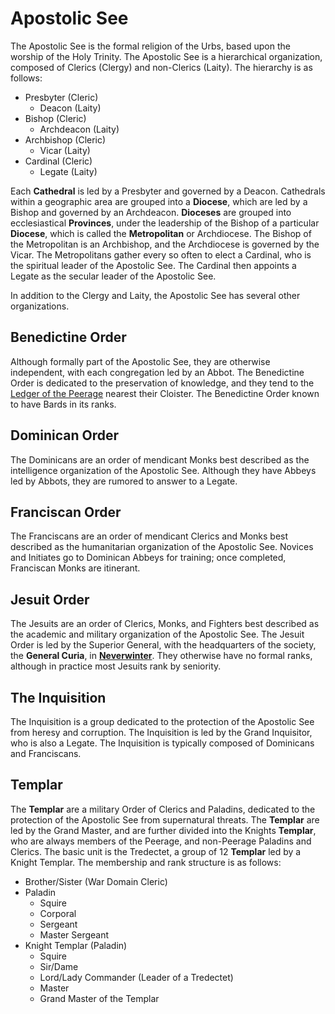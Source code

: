 # Apostolic See

The Apostolic See is the formal religion of the Urbs, based upon the worship of the Holy Trinity. The Apostolic See is a hierarchical organization, composed of Clerics (Clergy) and non-Clerics (Laity). The hierarchy is as follows:

- Presbyter (Cleric)
  - Deacon (Laity)
- Bishop (Cleric)
  - Archdeacon (Laity)
- Archbishop (Cleric)
  - Vicar (Laity)
- Cardinal (Cleric)
  - Legate (Laity)

Each **Cathedral** is led by a Presbyter and governed by a Deacon. Cathedrals within a geographic area are grouped into a **Diocese**, which are led by a Bishop and governed by an Archdeacon. **Dioceses** are grouped into ecclesiastical **Provinces**,
under the leadership of the Bishop of a particular **Diocese**, which is called the **Metropolitan** or Archdiocese. The Bishop of the Metropolitan is an Archbishop, and the Archdiocese is governed by the Vicar. The Metropolitans gather every so often
to elect a Cardinal, who is the spiritual leader of the Apostolic See. The Cardinal then appoints a Legate as the secular leader of the Apostolic See.

In addition to the Clergy and Laity, the Apostolic See has several other organizations.

## Benedictine Order

Although formally part of the Apostolic See, they are otherwise independent, with each congregation led by an Abbot. The Benedictine Order is dedicated to the preservation of knowledge, and they tend to the
[Ledger of the Peerage] nearest their Cloister. The Benedictine Order known to have Bards in its ranks.

## Dominican Order

The Dominicans are an order of mendicant Monks best described as the intelligence organization of the Apostolic See. Although they have Abbeys led by Abbots, they are rumored to answer to a Legate.

## Franciscan Order

The Franciscans are an order of mendicant Clerics and Monks best described as the humanitarian organization of the Apostolic See. Novices and Initiates go to Dominican Abbeys for training; once completed, Franciscan Monks are itinerant.

## Jesuit Order

The Jesuits are an order of Clerics, Monks, and Fighters best described as the academic and military organization of the Apostolic See. The Jesuit Order is led by the Superior General, with the headquarters of the society, the **General Curia**, in **[Neverwinter]**. They otherwise have no formal ranks, although in practice most Jesuits rank by seniority.

## The Inquisition

The Inquisition is a group dedicated to the protection of the Apostolic See from heresy and corruption. The Inquisition is led by the Grand Inquisitor, who is also a Legate. The Inquisition is typically composed of Dominicans and Franciscans.

## Templar

The **Templar** are a military Order of Clerics and Paladins, dedicated to the protection of the Apostolic See from supernatural threats. The **Templar** are led by the Grand Master, and are further divided into the Knights **Templar**, who are always members of the Peerage, and non-Peerage Paladins and Clerics. The basic unit is the Tredectet, a group of 12 **Templar** led by a Knight Templar. The membership and rank structure is as follows:

- Brother/Sister (War Domain Cleric)
- Paladin
  - Squire
  - Corporal
  - Sergeant
  - Master Sergeant
- Knight Templar (Paladin)
  - Squire
  - Sir/Dame
  - Lord/Lady Commander (Leader of a Tredectet)
  - Master
  - Grand Master of the Templar

[Neverwinter]: ../background/neverwinter.md
[Ledger of the Peerage]: peerage.md#ledger
